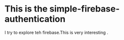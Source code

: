 # This is the simple-firebase-authentication

I try to explore teh firebase.This is very interesting .